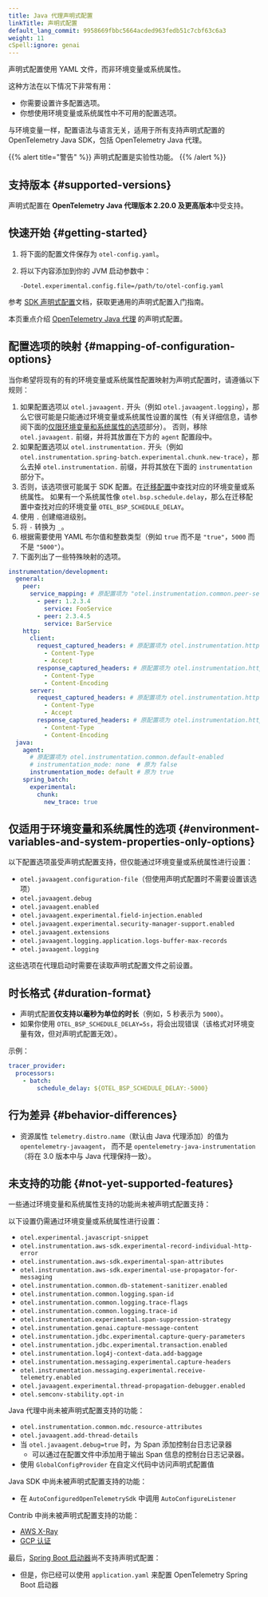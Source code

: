 ```yaml
---
title: Java 代理声明式配置
linkTitle: 声明式配置
default_lang_commit: 9958669fbbc5664acded963fedb51c7cbf63c6a3
weight: 11
cSpell:ignore: genai
---
```


<!-- Declarative configuration uses a YAML file instead of environment variables or
system properties.

This approach is useful when:

- You have many configuration options to set
- You want to use configuration options that are not available as environment
  variables or system properties

Just like environment variables, the configuration syntax is language-agnostic
and works for all OpenTelemetry Java SDKs that support declarative
configuration, including the OpenTelemetry Java agent.

{{% alert title="Warning" %}} Declarative configuration is experimental.
{{% /alert %}} -->

声明式配置使用 YAML 文件，而非环境变量或系统属性。

这种方法在以下情况下非常有用：

- 你需要设置许多配置选项。
- 你想使用环境变量或系统属性中不可用的配置选项。

与环境变量一样，配置语法与语言无关，适用于所有支持声明式配置的 OpenTelemetry Java SDK，包括 OpenTelemetry Java 代理。

{{% alert title="警告" %}} 声明式配置是实验性功能。
{{% /alert %}}

## 支持版本 {#supported-versions}

<!-- Declarative configuration is supported in the **OpenTelemetry Java agent version
2.20.0 and later**. -->

声明式配置在 **OpenTelemetry Java 代理版本 2.20.0 及更高版本**中受支持。

## 快速开始 {#getting-started}

<!-- 1. Save the configuration file below as `otel-config.yaml`.
2. Add the following to your JVM startup arguments:

   ```shell
   -Dotel.experimental.config.file=/path/to/otel-config.yaml
   ```

Reference the [SDK Declarative configuration][] documentation for a more general
getting started guide for declarative configuration.

This page focuses on specifics for the
[OpenTelemetry Java agent](https://github.com/open-telemetry/opentelemetry-java-instrumentation). -->

1. 将下面的配置文件保存为 `otel-config.yaml`。
2. 将以下内容添加到你的 JVM 启动参数中：

   ```shell
   -Dotel.experimental.config.file=/path/to/otel-config.yaml
   ```

参考 [SDK 声明式配置][SDK Declarative configuration]文档，获取更通用的声明式配置入门指南。

本页重点介绍 [OpenTelemetry Java 代理](https://github.com/open-telemetry/opentelemetry-java-instrumentation) 的声明式配置。

## 配置选项的映射 {#mapping-of-configuration-options}

<!-- When you want to map your existing environment variables or system properties
configuration to declarative configuration, use the following rules:

1. If the configuration option starts with `otel.javaagent.` (e.g.
   `otel.javaagent.logging`), then it's most likely a property that can only be
   set via environment variable or system property (see the
   [Environment variables and system properties only options](#environment-variables-and-system-properties-only-options)
   section below for details). Otherwise, strip the `otel.javaagent.` prefix and
   place it under the `agent` section below.
2. If the configuration option starts with `otel.instrumentation.` (e.g.
   `otel.instrumentation.spring-batch.experimental.chunk.new-trace`), then strip
   the `otel.instrumentation.` prefix and place it under the `instrumentation`
   section below.
3. Otherwise, the option most likely belongs to the SDK configuration. Find the
   right section in the
   [migration config](https://github.com/open-telemetry/opentelemetry-configuration/blob/main/examples/sdk-migration-config.yaml).
   If you have a system property like `otel.bsp.schedule.delay`, then look for
   the corresponding environment variable `OTEL_BSP_SCHEDULE_DELAY` in the
   migration config.
4. Use `.` to create an indentation level.
5. Convert `-` to `_`.
6. Use YAML boolean and integer types where appropriate (e.g. `true` instead of
   `"true"`, `5000` instead of `"5000"`).
7. Options that have special mapping are called out below. -->

当你希望将现有的有的环境变量或系统属性配置映射为声明式配置时，请遵循以下规则：

1. 如果配置选项以 `otel.javaagent.` 开头（例如 `otel.javaagent.logging`），那么它很可能是只能通过环境变量或系统属性设置的属性（有关详细信息，请参阅下面的[仅限环境变量和系统属性的选项](#environment-variables-and-system-properties-only-options)部分）。
   否则，移除 `otel.javaagent.` 前缀，并将其放置在下方的 `agent` 配置段中。
2. 如果配置选项以 `otel.instrumentation.` 开头（例如 `otel.instrumentation.spring-batch.experimental.chunk.new-trace`），那么去掉 `otel.instrumentation.` 前缀，并将其放在下面的 `instrumentation` 部分下。
3. 否则，该选项很可能属于 SDK 配置。在[迁移配置](https://github.com/open-telemetry/opentelemetry-configuration/blob/main/examples/sdk-migration-config.yaml)中查找对应的环境变量或系统属性。
   如果有一个系统属性像 `otel.bsp.schedule.delay`，那么在迁移配置中查找对应的环境变量 `OTEL_BSP_SCHEDULE_DELAY`。
4. 使用 `.` 创建缩进级别。
5. 将 `-` 转换为 `_`。
6. 根据需要使用 YAML 布尔值和整数类型（例如 `true` 而不是 `"true"`，`5000` 而不是 `"5000"`）。
7. 下面列出了一些特殊映射的选项。

```yaml
instrumentation/development:
  general:
    peer:
      service_mapping: # 原配置项为 "otel.instrumentation.common.peer-service-mapping"
        - peer: 1.2.3.4
          service: FooService
        - peer: 2.3.4.5
          service: BarService
    http:
      client:
        request_captured_headers: # 原配置项为 otel.instrumentation.http.client.capture-request-headers
          - Content-Type
          - Accept
        response_captured_headers: # 原配置项为 otel.instrumentation.http.client.capture-response-headers
          - Content-Type
          - Content-Encoding
      server:
        request_captured_headers: # 原配置项为 otel.instrumentation.http.server.capture-request-headers
          - Content-Type
          - Accept
        response_captured_headers: # 原配置项为 otel.instrumentation.http.server.capture-response-headers
          - Content-Type
          - Content-Encoding
  java:
    agent:
      # 原配置项为 otel.instrumentation.common.default-enabled
      # instrumentation_mode: none  # 原为 false
      instrumentation_mode: default # 原为 true
    spring_batch:
      experimental:
        chunk:
          new_trace: true
```

## 仅适用于环境变量和系统属性的选项 {#environment-variables-and-system-properties-only-options}

<!-- The following configuration options are supported by declarative configuration,
but only available via environment variables or system properties:

- `otel.javaagent.configuration-file` (but that should not be needed with
  declarative configuration)
- `otel.javaagent.debug`
- `otel.javaagent.enabled`
- `otel.javaagent.experimental.field-injection.enabled`
- `otel.javaagent.experimental.security-manager-support.enabled`
- `otel.javaagent.extensions`
- `otel.javaagent.logging.application.logs-buffer-max-records`
- `otel.javaagent.logging`

These options are needed at agent startup, before the declarative configuration
file is read. -->

以下配置选项虽受声明式配置支持，但仅能通过环境变量或系统属性进行设置：

- `otel.javaagent.configuration-file`（但使用声明式配置时不需要设置该选项）
- `otel.javaagent.debug`
- `otel.javaagent.enabled`
- `otel.javaagent.experimental.field-injection.enabled`
- `otel.javaagent.experimental.security-manager-support.enabled`
- `otel.javaagent.extensions`
- `otel.javaagent.logging.application.logs-buffer-max-records`
- `otel.javaagent.logging`

这些选项在代理启动时需要在读取声明式配置文件之前设置。

## 时长格式 {#duration-format}

<!-- - Declarative configuration **only supports durations in milliseconds** (e.g.
  `5000` for 5 seconds).
- You will get an error if you use `OTEL_BSP_SCHEDULE_DELAY=5s` (valid for
  environment variables, but not for declarative configuration).

Example: -->

- 声明式配置**仅支持以毫秒为单位的时长**（例如，5 秒表示为 `5000`）。
- 如果你使用 `OTEL_BSP_SCHEDULE_DELAY=5s`，将会出现错误（该格式对环境变量有效，但对声明式配置无效）。

示例：

```yaml
tracer_provider:
  processors:
    - batch:
        schedule_delay: ${OTEL_BSP_SCHEDULE_DELAY:-5000}
```

## 行为差异 {#behavior-differences}

<!-- - The resource attribute `telemetry.distro.name` (that is added by default by
  the Java agent) has the value `opentelemetry-javaagent` instead of
  `opentelemetry-java-instrumentation` (will be aligned again with 3.0 release). -->

- 资源属性 `telemetry.distro.name`（默认由 Java 代理添加）的值为 `opentelemetry-javaagent`，
  而不是 `opentelemetry-java-instrumentation`（将在 3.0 版本中与 Java 代理保持一致）。

## 未支持的功能 {#not-yet-supported-features}

<!-- Some features that are supported by environment variables and system properties
are not yet supported by declarative configuration:

The following settings still need to be set via environment variables or system
properties: -->

一些通过环境变量和系统属性支持的功能尚未被声明式配置支持：

以下设置仍需通过环境变量或系统属性进行设置：

- `otel.experimental.javascript-snippet`
- `otel.instrumentation.aws-sdk.experimental-record-individual-http-error`
- `otel.instrumentation.aws-sdk.experimental-span-attributes`
- `otel.instrumentation.aws-sdk.experimental-use-propagator-for-messaging`
- `otel.instrumentation.common.db-statement-sanitizer.enabled`
- `otel.instrumentation.common.logging.span-id`
- `otel.instrumentation.common.logging.trace-flags`
- `otel.instrumentation.common.logging.trace-id`
- `otel.instrumentation.experimental.span-suppression-strategy`
- `otel.instrumentation.genai.capture-message-content`
- `otel.instrumentation.jdbc.experimental.capture-query-parameters`
- `otel.instrumentation.jdbc.experimental.transaction.enabled`
- `otel.instrumentation.log4j-context-data.add-baggage`
- `otel.instrumentation.messaging.experimental.capture-headers`
- `otel.instrumentation.messaging.experimental.receive-telemetry.enabled`
- `otel.javaagent.experimental.thread-propagation-debugger.enabled`
- `otel.semconv-stability.opt-in`

<!-- Java agent features that are not yet supported by declarative configuration:

- `otel.instrumentation.common.mdc.resource-attributes`
- `otel.javaagent.add-thread-details`
- Sadding console logger for spans when `otel.javaagent.debug=true`
  - can be worked around by adding a console span exporter in the configuration
    file
- using `GlobalConfigProvider` to access declarative configuration values in
  custom code

Java SDK features that are not yet supported by declarative configuration:

- calling `AutoConfigureListener` in `AutoConfiguredOpenTelemetrySdk`

Contrib features that are not yet supported by declarative configuration:

- [AWS X-Ray](https://github.com/open-telemetry/opentelemetry-java-contrib/tree/main/aws-xray)
- [GCP authentication](https://github.com/open-telemetry/opentelemetry-java-contrib/tree/main/gcp-auth-extension)

Lastly, the [Spring Boot starter](/docs/zero-code/java/spring-boot-starter) does
not yet support declarative configuration:

- however, you can already use `application.yaml` to configure the OpenTelemetry
  Spring Boot starter-->

Java 代理中尚未被声明式配置支持的功能：

- `otel.instrumentation.common.mdc.resource-attributes`
- `otel.javaagent.add-thread-details`
- 当 `otel.javaagent.debug=true` 时，为 Span 添加控制台日志记录器
  - 可以通过在配置文件中添加用于输出 Span 信息的控制台日志记录器。
- 使用 `GlobalConfigProvider` 在自定义代码中访问声明式配置值

Java SDK 中尚未被声明式配置支持的功能：

- 在 `AutoConfiguredOpenTelemetrySdk` 中调用 `AutoConfigureListener`

Contrib 中尚未被声明式配置支持的功能：

- [AWS X-Ray](https://github.com/open-telemetry/opentelemetry-java-contrib/tree/main/aws-xray)
- [GCP 认证](https://github.com/open-telemetry/opentelemetry-java-contrib/tree/main/gcp-auth-extension)

最后，[Spring Boot 启动器](/docs/zero-code/java/spring-boot-starter)尚不支持声明式配置：

- 但是，你已经可以使用 `application.yaml` 来配置 OpenTelemetry Spring Boot 启动器

[SDK Declarative configuration]: /docs/languages/sdk-configuration/declarative-configuration
